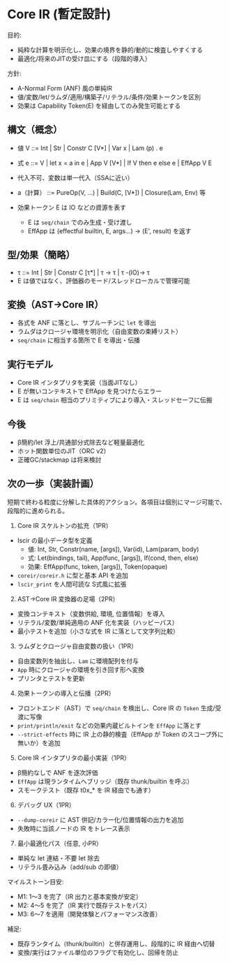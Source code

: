 # Core IR (暫定設計)

目的:
- 純粋な計算を明示化し、効果の境界を静的/動的に検査しやすくする
- 最適化/将来のJITの受け皿にする（段階的導入）

方針:
- A-Normal Form (ANF) 風の単純IR
- 値/変数/let/ラムダ/適用/構築子/リテラル/条件/効果トークンを区別
- 効果は Capability Token(E) を経由してのみ発生可能とする

## 構文（概念）

- 値 V ::= Int | Str | Constr C [V*] | Var x | Lam (p) . e
- 式 e ::= V | let x = a in e | App V [V*] | If V then e else e | EffApp V E
- 代入不可、変数は単一代入（SSAに近い）
- a（計算） ::= PureOp(V, ...) | Build(C, [V*]) | Closure(Lam, Env) 等

- 効果トークン E は IO などの資源を表す
  - E は `seq/chain` でのみ生成・受け渡し
  - EffApp は (effectful builtin, E, args...) → (E', result) を返す

## 型/効果（簡略）

- τ ::= Int | Str | Constr C [τ*] | τ -> τ | τ -(IO)-> τ
- E は値ではなく、評価器のモード/スレッドローカルで管理可能

## 変換（AST→Core IR）

- 各式を ANF に落とし、サブルーチンに `let` を導出
- ラムダはクロージャ環境を明示化（自由変数の束縛リスト）
- `seq/chain` に相当する箇所で E を導出・伝播

## 実行モデル

- Core IR インタプリタを実装（当面JITなし）
- E が無いコンテキストで EffApp を見つけたらエラー
- E は `seq/chain` 相当のプリミティブにより導入・スレッドセーフに伝搬

## 今後

- β簡約/let 浮上/共通部分式除去など軽量最適化
- ホット関数単位のJIT（ORC v2）
- 正確GC/stackmap は将来検討

## 次の一歩（実装計画）

短期で終わる粒度に分解した具体的アクション。各項目は個別にマージ可能で、段階的に進められる。

1. Core IR スケルトンの拡充（1PR）
  - lscir の最小データ型を定義
    - 値: Int, Str, Constr(name, [args]), Var(id), Lam(param, body)
    - 式: Let(bindings, tail), App(func, [args]), If(cond, then, else)
    - 効果: EffApp(func, token, [args]), Token(opaque)
  - `coreir/coreir.h` に型と基本 API を追加
  - `lscir_print` を人間可読な S式風に拡張

2. AST→Core IR 変換器の足場（2PR）
  - 変換コンテキスト（変数供給, 環境, 位置情報）を導入
  - リテラル/変数/単純適用の ANF 化を実装（ハッピーパス）
  - 最小テストを追加（小さな式を IR に落として文字列比較）

3. ラムダとクロージャ自由変数の扱い（1PR）
  - 自由変数列を抽出し、`Lam` に環境配列を付与
  - `App` 時にクロージャの環境を引き回す形へ変換
  - プリンタとテストを更新

4. 効果トークンの導入と伝播（2PR）
  - フロントエンド（AST）で `seq/chain` を検出し、Core IR の `Token` 生成/受渡に写像
  - `print/println/exit` などの効果内蔵ビルトインを `EffApp` に落とす
  - `--strict-effects` 時に IR 上の静的検査（EffApp が Token のスコープ外に無いか）を追加

5. Core IR インタプリタの最小実装（1PR）
  - β簡約なしで ANF を逐次評価
  - `EffApp` は現ランタイムへブリッジ（既存 thunk/builtin を呼ぶ）
  - スモークテスト（既存 t0x_* を IR 経由でも通す）

6. デバッグ UX（1PR）
  - `--dump-coreir` に AST 併記/カラー化/位置情報の出力を追加
  - 失敗時に当該ノードの IR をトレース表示

7. 最小最適化パス（任意, 小PR）
  - 単純な let 連結・不要 let 除去
  - リテラル畳み込み（add/sub の即値）

マイルストーン目安:
- M1: 1〜3 を完了（IR 出力と基本変換が安定）
- M2: 4〜5 を完了（IR 実行で既存テストをパス）
- M3: 6〜7 を適用（開発体験とパフォーマンス改善）

補足:
- 既存ランタイム（thunk/builtin）と併存運用し、段階的に IR 経由へ切替
- 変換/実行はファイル単位のフラグで有効化し、回帰を防止

